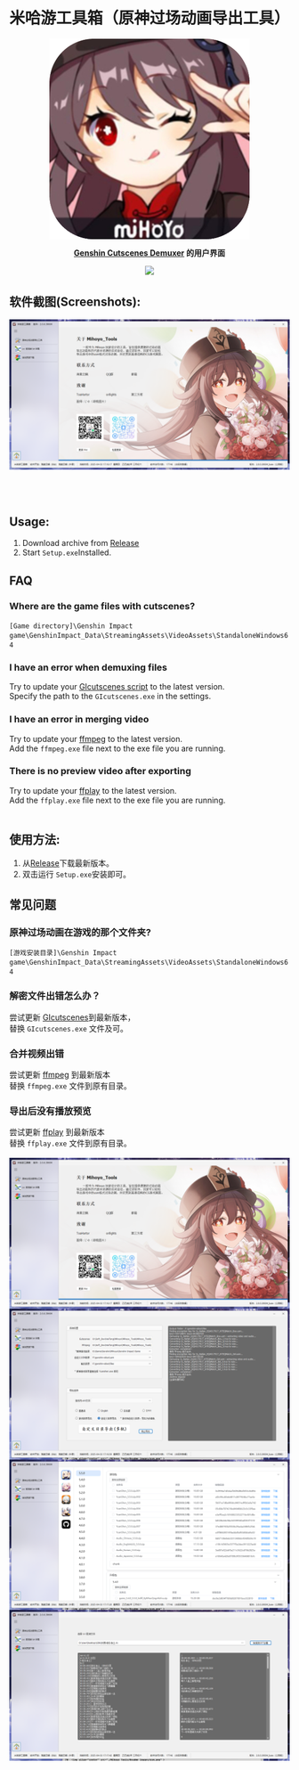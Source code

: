 ﻿<h1 align="center">米哈游工具箱（原神过场动画导出工具）</h1>

<p align="center">
    <img src="./Mihoyo_Tools/Readme_images/hutao.png" height="360px" align="center">
</p>
<p align="center">
    <strong> <a href="https://github.com/ToaHartor/GI-cutscenes">Genshin Cutscenes Demuxer</a> 的用户界面</strong>
</p>
<p align="center">
    <img src="https://shields.io/badge/version-v2.0_Release-blue"></br>
</p>

## 软件截图(Screenshots):
<p align="center">
<img src="./Mihoyo_Tools/Readme_images/about.png" >
</p>
<BR>
<BR>

## Usage:
1. Download archive from [Release](https://gitee.com/haitangyunchi/Mihoyo_Tools/releases)
2. Start ```Setup.exe```Installed.

## FAQ

### Where are the game files with cutscenes?
`[Game directory]\Genshin Impact game\GenshinImpact_Data\StreamingAssets\VideoAssets\StandaloneWindows64`

### I have an error when demuxing files
Try to update your [GIcutscenes script](https://github.com/ToaHartor/GI-cutscenes/releases) to the latest version.<br>
Specify the path to the `GIcutscenes.exe` in the settings.


### I have an error in merging video
Try to update your [ffmpeg](https://github.com/BtbN/FFmpeg-Builds/releases) to the latest version.<br>
Add the `ffmpeg.exe` file next to the exe file you are running.

### There is no preview video after exporting
Try to update your [ffplay](https://github.com/BtbN/FFmpeg-Builds/releases) to the latest version.<br>
Add the `ffplay.exe` file next to the exe file you are running.
<BR>
<BR>

## 使用方法:
1. 从[Release](https://gitee.com/haitangyunchi/Mihoyo_Tools/releases)下载最新版本。
2. 双击运行 ```Setup.exe```安装即可。

## 常见问题

### 原神过场动画在游戏的那个文件夹?
`[游戏安装目录]\Genshin Impact game\GenshinImpact_Data\StreamingAssets\VideoAssets\StandaloneWindows64`

### 解密文件出错怎么办？
尝试更新 [GIcutscenes](https://github.com/ToaHartor/GI-cutscenes/releases)到最新版本，<br>
替换 `GIcutscenes.exe` 文件及可。

### 合并视频出错
尝试更新 [ffmpeg](https://github.com/BtbN/FFmpeg-Builds/releases) 到最新版本<br>
替换 `ffmpeg.exe` 文件到原有目录。

### 导出后没有播放预览
尝试更新 [ffplay](https://github.com/BtbN/FFmpeg-Builds/releases) 到最新版本<br>
替换 `ffplay.exe` 文件到原有目录。
<BR>
<BR>
<img align="center" src="./Mihoyo_Tools/Readme_images/about.png" >
<BR>
<img align="center" src="./Mihoyo_Tools/Readme_images/usm.png" >
<BR>
<img align="center" src="./Mihoyo_Tools/Readme_images/web.png" >
<BR>
<img align="center" src="./Mihoyo_Tools/Readme_images/LrcToSrt.png" >
<BR>
<BR>
